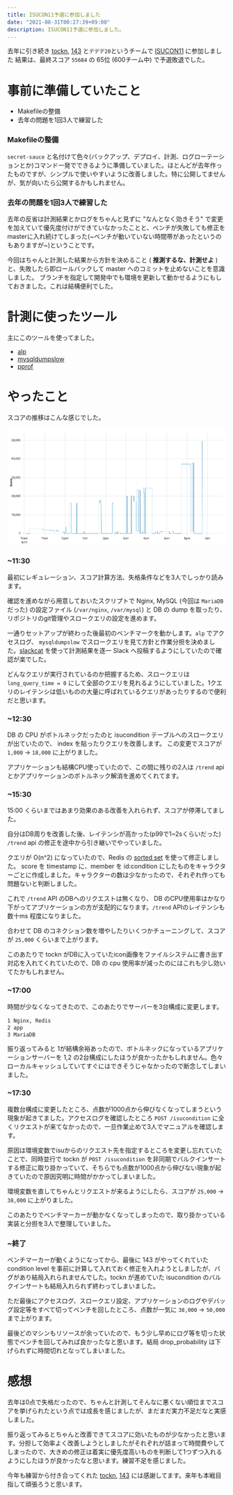 ```yaml
---
title: ISUCON11予選に参加しました
date: "2021-08-31T00:27:39+09:00"
description: ISUCON11予選に参加しました。
---
```


去年に引き続き [tockn](https://twitter.com/tockn_s), [143](https://twitter.com/naro143) と`デデデ20`というチームで [ISUCON11](https://isucon.net/archives/55821036.html) に参加しました
結果は、最終スコア `55684` の 65位 (600チーム中) で予選敗退でした。

# 事前に準備していたこと

- Makefileの整備
- 去年の問題を1回3人で練習した

### Makefileの整備

`secret-sauce` と名付けて色々(バックアップ、デプロイ、計測、ログローテーションとか)コマンド一発でできるように準備していました。ほとんどが去年作ったものですが、シンプルで使いやすいように改善しました。特に公開してませんが、気が向いたら公開するかもしれません。

### 去年の問題を1回3人で練習した

去年の反省は計測結果とかログをちゃんと見ずに "なんとなく効きそう" で変更を加えていて優先度付けができていなかったことと、ベンチが失敗しても修正をmasterに入れ続けてしまった(~ベンチが動いていない時間帯があったというのもありますが~)ということです。

今回はちゃんと計測した結果から方針を決めること ( **推測するな、計測せよ** ) と、失敗したら即ロールバックして master へのコミットを止めないことを意識しました。
ブランチを指定して開発中でも環境を更新して動かせるようにもしておきました。これは結構便利でした。

# 計測に使ったツール

主にこのツールを使ってました。

- [alp](https://github.com/tkuchiki/alp)
- [mysqldumpslow](https://dev.mysql.com/doc/refman/8.0/en/mysqldumpslow.html)
- [pprof](https://github.com/google/pprof)

# やったこと

スコアの推移はこんな感じでした。

![isucon11 score](isucon11-score.png)

### ~11:30

最初にレギュレーション、スコア計算方法、失格条件などを3人でしっかり読みます。

確認を進めながら用意しておいたスクリプトで Nginx, MySQL (今回は `MariaDB` だった) の設定ファイル (`/var/nginx`, `/var/mysql`) と DB の dump を取ったり、リポジトリのgit管理やスロークエリの設定を進めます。

一通りセットアップが終わった後最初のベンチマークを動かします。`alp` でアクセスログ、 `mysqldumpslow` でスロークエリを見て方針と作業分担を決めました。[slackcat](https://github.com/bcicen/slackcat) を使って計測結果を逐一 Slack へ投稿するようにしていたので確認が楽でした。

どんなクエリが実行されているのか把握するため、スロークエリは `long_query_time = 0` にして全部のクエリを見れるようにしていました。1クエリのレイテンシは低いものの大量に呼ばれているクエリがあったりするので便利だと思います。

### ~12:30

DB の CPU がボトルネックだったのと isucondition テーブルへのスロークエリが出ていたので、 index を貼ったりクエリを改善します。
この変更でスコアが `1,000` -> `18,000` に上がりました。

アプリケーションも結構CPU使っていたので、この間に残りの2人は `/trend` api とかアプリケーションのボトルネック解消を進めてくれてます。

### ~15:30

15:00 くらいまではあまり効果のある改善を入れられず、スコアが停滞してました。

自分はDB周りを改善した後、レイテンシが高かった(p99で1~2sくらいだった) `/trend` api の修正を途中から引き継いでやっていました。

クエリが O(n^2) になっていたので、Redis の [sorted set](https://redis.com/ebook/part-2-core-concepts/chapter-3-commands-in-redis/3-5-sorted-sets/) を使って修正しました。
score を timestamp に、member を id:condition にしたものをキャラクターごとに作成しました。キャラクターの数は少なかったので、それぞれ作っても問題ないと判断しました。

これで `/trend` API のDBへのリクエストは無くなり、 DB のCPU使用率はかなり下がってアプリケーションの方が支配的になります。`/trend` APIのレイテンシも数十ms 程度になりました。

合わせて DB のコネクション数を増やしたりいくつかチューニングして、スコアが `25,000` くらいまで上がります。

このあたりで tockn がDBに入っていたicon画像をファイルシステムに書き出す対応を入れてくれていたので、DB の cpu 使用率が減ったのにはこれも少し効いてたかもしれません。

### ~17:00

時間が少なくなってきたので、このあたりでサーバーを3台構成に変更します。
```
1 Nginx, Redis
2 app
3 MariaDB
```

振り返ってみると 1が結構余裕あったので、ボトルネックになっているアプリケーションサーバーを 1,2 の2台構成にしたほうが良かったかもしれません。色々ローカルキャッシュしていてすぐにはできそうじゃなかったので断念してしまいました。

### ~17:30

複数台構成に変更したところ、点数が1000点から伸びなくなってしまうという現象が起きてました。アクセスログを確認したところ `POST /isucondition` に全くリクエストが来てなかったので、一旦作業止めて3人でマニュアルを確認します。

原因は環境変数でisuからのリクエスト先を指定するところを変更し忘れていたことで、同時並行で tockn が `POST /isucondition` を非同期でバルクインサートする修正に取り掛かっていて、そちらでも点数が1000点から伸びない現象が起きていたので原因究明に時間がかかってしまいました。

環境変数を直してちゃんとリクエストが来るようにしたら、スコアが `25,000` -> `38,000` に上がりました。

このあたりでベンチマーカーが動かなくなってしまったので、取り掛かっている実装と分担を3人で整理していました。

### ~終了

ベンチマーカーが動くようになってから、最後に 143 がやってくれていた condition level を事前に計算して入れておく修正を入れようとしましたが、バグがあり結局入れられませんでした。tockn が進めていた isucondition のバルクインサートも結局入れられず終わってしまいました。

ただ最後にアクセスログ、スロークエリ設定、アプリケーションのログやデバッグ設定等をすべて切ってベンチを回したところ、点数が一気に `38,000` -> `50,000` まで上がります。

最後どのマシンもリソースが余っていたので、もう少し早めにログ等を切った状態でベンチを回してみれば良かったなと思います。結局 drop_probability は下げられずに時間切れとなってしまいました。

# 感想

去年は0点で失格だったので、ちゃんと計測してそんなに悪くない順位までスコアを挙げられたという点では成長を感じましたが、まだまだ実力不足だなと実感しました。

振り返ってみるとちゃんと改善できてスコアに効いたものが少なかったと思います。分担して効率よく改善しようとしましたがそれぞれが詰まって時間費やしてしまったので、大きめの修正は着実に優先度高いものを判断して1つずつ入れるようにしたほうが良かったなと思います。練習不足を感じました。

今年も練習から付き合ってくれた [tockn](https://twitter.com/tockn_s), [143](https://twitter.com/naro143) には感謝してます。来年も本戦目指して頑張ろうと思います。
